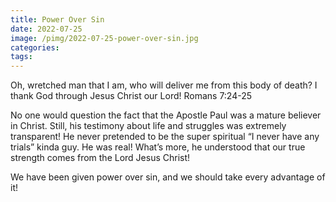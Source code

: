```yaml
---
title: Power Over Sin
date: 2022-07-25
image: /pimg/2022-07-25-power-over-sin.jpg
categories:
tags:
---
```


<p data-block-key="gunm3">Oh, wretched man that I am, who will deliver me from this body of death? I thank God through Jesus Christ our Lord! Romans 7:24-25 </p><p data-block-key="6dgo0">No one would question the fact that the Apostle Paul was a mature believer in Christ. Still, his testimony about life and struggles was extremely transparent! He never pretended to be the super spiritual “I never have any trials” kinda guy. He was real! What’s more, he understood that our true strength comes from the Lord Jesus Christ!</p><p data-block-key="2j140">We have been given power over sin, and we should take every advantage of it! </p>


